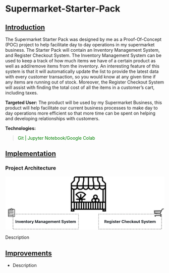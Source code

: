 # Supermarket-Starter-Pack
## <ins> Introduction

  The Supermarket Starter Pack was designed by me as a Proof-Of-Concept (POC) project to help facilitate day to day operations in my supermarket business. The Starter Pack will contain an Inventory Management System, and Register Checkout System. The Inventory Management System can be used to keep a track of how much items we have of a certain product as well as add/remove items from the inventory. An interesting feature of this system is that it will automatically update the list to provide the latest data with every customer transaction, so you would know at any given time if any items are running out of stock. Moreover, the Register Checkout System will assist with finding the total cost of all the items in a customer’s cart, including taxes. 

__Targeted User:__ The product will be used by my Supermarket Business, this product will help facilitate our current business processes to make day to day operations more efficient so that more time can be spent on helping and developing relationships with customers. 

__Technologies:__
> <span style = "color:green"> Git | Jupyter Notebook/Google Colab </span>

## <ins> Implementation
### Project Architecture

![my image](./assets/architecture.png)

Description


## <ins> Improvements
- Description
